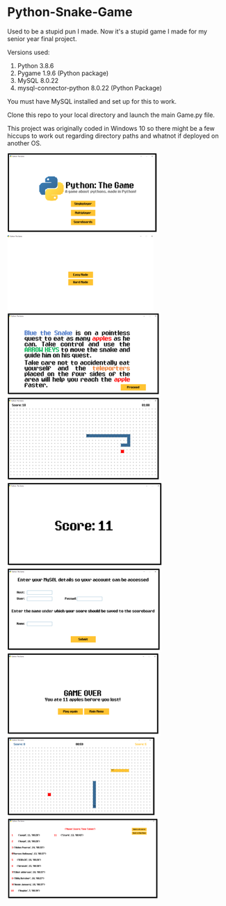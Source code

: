 # Python-Snake-Game
Used to be a stupid pun I made. Now it's a stupid game I made for my senior year final project.

Versions used:
  1. Python 3.8.6
  2. Pygame 1.9.6 (Python package)
  3. MySQL 8.0.22
  4. mysql-connector-python 8.0.22 (Python Package)
  
You must have MySQL installed and set up for this to work.

Clone this repo to your local directory and launch the main Game.py file.

This project was originally coded in Windows 10 so there might be a few hiccups to work out regarding directory paths and whatnot if deployed on another OS.

![Title Screen](https://github.com/Masacaai/Python-Snake-Game/blob/main/Screenshots/image(7).png)
![Title Screen](https://github.com/Masacaai/Python-Snake-Game/blob/main/Screenshots/image(8).png)
![Title Screen](https://github.com/Masacaai/Python-Snake-Game/blob/main/Screenshots/image(9).png)
![Title Screen](https://github.com/Masacaai/Python-Snake-Game/blob/main/Screenshots/image(10).png)
![Title Screen](https://github.com/Masacaai/Python-Snake-Game/blob/main/Screenshots/image(11).png)
![Title Screen](https://github.com/Masacaai/Python-Snake-Game/blob/main/Screenshots/image(12).png)
![Title Screen](https://github.com/Masacaai/Python-Snake-Game/blob/main/Screenshots/image(13).png)
![Title Screen](https://github.com/Masacaai/Python-Snake-Game/blob/main/Screenshots/image(14).png)
![Title Screen](https://github.com/Masacaai/Python-Snake-Game/blob/main/Screenshots/image(15).png)

